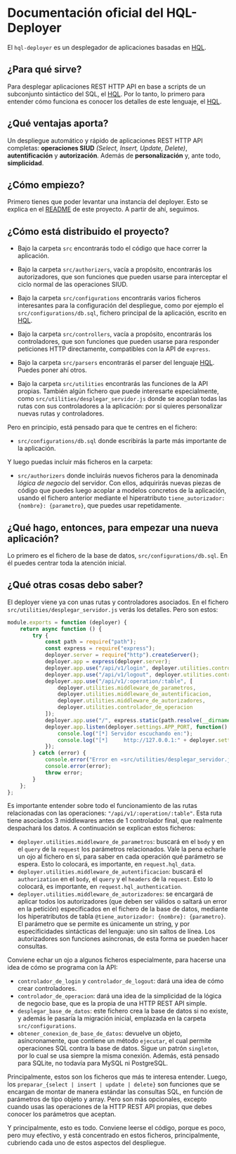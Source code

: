 # Documentación oficial del HQL-Deployer

El `hql-deployer` es un desplegador de aplicaciones basadas en [HQL](https://github.com/allnulled/h-query-language).

## ¿Para qué sirve?

Para desplegar aplicaciones REST HTTP API en base a scripts de un subconjunto sintáctico del SQL, el [HQL](https://github.com/allnulled/h-query-language). Por lo tanto, lo primero para entender cómo funciona es conocer los detalles de este lenguaje, el [HQL](https://github.com/allnulled/h-query-language).

## ¿Qué ventajas aporta?

Un despliegue automático y rápido de aplicaciones REST HTTP API completas: **operaciones SIUD** *(Select, Insert, Update, Delete)*, **autentificación** y **autorización**. Además de **personalización** y, ante todo, **simplicidad**.

## ¿Cómo empiezo?

Primero tienes que poder levantar una instancia del deployer. Esto se explica en el [README](./README.md) de este proyecto. A partir de ahí, seguimos.

## ¿Cómo está distribuido el proyecto?

- Bajo la carpeta `src` encontrarás todo el código que hace correr la aplicación.

- Bajo la carpeta `src/authorizers`, vacía a propósito, encontrarás los autorizadores, que son funciones que pueden usarse para interceptar el ciclo normal de las operaciones SIUD.

- Bajo la carpeta `src/configurations` encontrarás varios ficheros interesantes para la configuración del despliegue, como por ejemplo el `src/configurations/db.sql`, fichero principal de la aplicación, escrito en [HQL](https://github.com/allnulled/h-query-language).

- Bajo la carpeta `src/controllers`, vacía a propósito, encontrarás los controladores, que son funciones que pueden usarse para responder peticiones HTTP directamente, compatibles con la API de `express`.

- Bajo la carpeta `src/parsers` encontrarás el parser del lenguaje [HQL](https://github.com/allnulled/h-query-language). Puedes poner ahí otros.

- Bajo la carpeta `src/utilities` encontrarás las funciones de la API propias. También algún fichero que puede interesarte especialmente, como `src/utilities/desplegar_servidor.js` donde se acoplan todas las rutas con sus controladores a la aplicación: por si quieres personalizar nuevas rutas y controladores.

Pero en principio, está pensado para que te centres en el fichero:

  - `src/configurations/db.sql` donde escribirás la parte más importante de la aplicación.

Y luego puedas incluir más ficheros en la carpeta:

  - `src/authorizers` donde incluirás nuevos ficheros para la denominada *lógica de negocio* del servidor. Con ellos, adquirirás nuevas piezas de código que puedes luego acoplar a modelos concretos de la aplicación, usando el fichero anterior mediante el hiperatributo `tiene_autorizador: {nombre}: {parametro}`, que puedes usar repetidamente.

## ¿Qué hago, entonces, para empezar una nueva aplicación?

Lo primero es el fichero de la base de datos, `src/configurations/db.sql`. En él puedes centrar toda la atención inicial.

## ¿Qué otras cosas debo saber?

El deployer viene ya con unas rutas y controladores asociados. En el fichero `src/utilities/desplegar_servidor.js` verás los detalles. Pero son estos:

```js
module.exports = function (deployer) {
    return async function () {
        try {
            const path = require("path");
            const express = require("express");
            deployer.server = require("http").createServer();
            deployer.app = express(deployer.server);
            deployer.app.use("/api/v1/login", deployer.utilities.controlador_de_login);
            deployer.app.use("/api/v1/logout", deployer.utilities.controlador_de_logout);
            deployer.app.use("/api/v1/:operation/:table", [
                deployer.utilities.middleware_de_parametros,
                deployer.utilities.middleware_de_autentificacion,
                deployer.utilities.middleware_de_autorizadores,
                deployer.utilities.controlador_de_operacion
            ]);
            deployer.app.use("/", express.static(path.resolve(__dirname + "/../www/files")));
            deployer.app.listen(deployer.settings.APP_PORT, function() {
                console.log("[*] Servidor escuchando en:");
                console.log("[*]     http://127.0.0.1:" + deployer.settings.APP_PORT);
            });
        } catch (error) {
            console.error("Error en «src/utilities/desplegar_servidor.js»");
            console.error(error);
            throw error;
        }
    };
};
```

Es importante entender sobre todo el funcionamiento de las rutas relacionadas con las operaciones: `"/api/v1/:operation/:table"`. Esta ruta tiene asociados 3 middlewares antes de 1 controlador final, que realmente despachará los datos. A continuación se explican estos ficheros:

  - `deployer.utilities.middleware_de_parametros`: buscará en el `body` y en el `query` de la `request` los parámetros relacionados. Vale la pena echarle un ojo al fichero en sí, para saber en cada operación qué parámetro se espera. Esto lo colocará, es importante, en `request.hql_data`.
  - `deployer.utilities.middleware_de_autentificacion`: buscará el `authorization` en el `body`, el `query` y el `headers` de la `request`. Esto lo colocará, es importante, en `request.hql_authentication`.
  - `deployer.utilities.middleware_de_autorizadores`: se encargará de aplicar todos los autorizadores (que deben ser válidos o saltará un error en la petición) especificados en el fichero de la base de datos, mediante los hiperatributos de tabla `@tiene_autorizador: {nombre}: {parametro}`. El parámetro que se permite es únicamente un string, y por especificidades sintácticas del lenguaje: uno sin saltos de línea. Los autorizadores son funciones asíncronas, de esta forma se pueden hacer consultas.

Conviene echar un ojo a algunos ficheros especialmente, para hacerse una idea de cómo se programa con la API:

  - `controlador_de_login` y `controlador_de_logout`: dará una idea de cómo crear controladores.
  - `controlador_de_operacion`: dará una idea de la simplicidad de la lógica de negocio base, que es la propia de una HTTP REST API simple.
  - `desplegar_base_de_datos`: este fichero crea la base de datos si no existe, y además le pasaría la migración inicial, emplazada en la carpeta `src/configurations`.
  - `obtener_conexion_de_base_de_datos`: devuelve un objeto, asíncronamente, que contiene un método `ejecutar`, el cual permite operaciones SQL contra la base de datos. Sigue un patrón `singleton`, por lo cual se usa siempre la misma conexión. Además, está pensado para SQLite, no todavía para MySQL ni PostgreSQL.

Principalmente, estos son los ficheros que más te interesa entender. Luego, los `preparar_{select | insert | update | delete}` son funciones que se encargan de montar de manera estándar las consultas SQL, en función de parámetros de tipo objeto y array. Pero son más opcionales, excepto cuando usas las operaciones de la HTTP REST API propias, que debes conocer los parámetros que aceptan.

Y principalmente, esto es todo. Conviene leerse el código, porque es poco, pero muy efectivo, y está concentrado en estos ficheros, principalmente, cubriendo cada uno de estos aspectos del despliegue.


